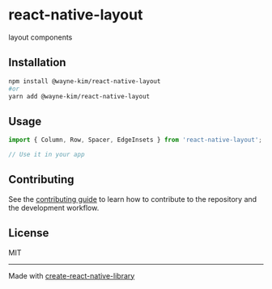 # react-native-layout

layout components

## Installation

```sh
npm install @wayne-kim/react-native-layout
#or
yarn add @wayne-kim/react-native-layout
```

## Usage

```js
import { Column, Row, Spacer, EdgeInsets } from 'react-native-layout';

// Use it in your app
```

## Contributing

See the [contributing guide](CONTRIBUTING.md) to learn how to contribute to the repository and the development workflow.

## License

MIT

---

Made with [create-react-native-library](https://github.com/callstack/react-native-builder-bob)
